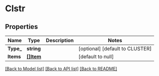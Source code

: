 # Clstr

## Properties
Name | Type | Description | Notes
------------ | ------------- | ------------- | -------------
**Type_** | **string** |  | [optional] [default to CLUSTER]
**Items** | [**[]Item**](Item.md) |  | [default to null]

[[Back to Model list]](../README.md#documentation-for-models) [[Back to API list]](../README.md#documentation-for-api-endpoints) [[Back to README]](../README.md)

